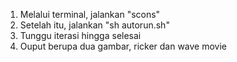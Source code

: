1. Melalui terminal, jalankan "scons"
2. Setelah itu, jalankan "sh autorun.sh"
3. Tunggu iterasi hingga selesai
4. Ouput berupa dua gambar, ricker dan wave movie
